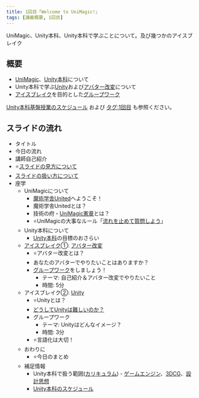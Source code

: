 ```yaml
---
title: 1回目「Welcome to UniMagic!」
tags: [講義概要, 1回目]
---
```


UniMagic、Unity本科、Unity本科で学ぶことについて。及び幾つかのアイスブレイク

## 概要

- [UniMagic](/docs/索引/STU/UniMagic)、[Unity本科](/docs/索引/STU/Unity本科)について
- Unity本科で学ぶ[Unity](/docs/索引/STU/Unity)および[アバター改変](/docs/索引/あ行/アバター改変)について
- [アイスブレイク](/docs/索引/あ行/アイスブレイク)を目的とした[グループワーク](/docs/索引/か行/グループワーク)

[Unity本科基盤授業のスケジュール](/docs/索引/STU/Unity本科基盤授業のスケジュール) および [タグ:1回目](/docs/tags/1-回目) も参照ください。

## スライドの流れ

- タイトル
- 今日の流れ
- 講師自己紹介
- ⭐[スライドの見方について](/docs/索引/さ行/スライドの見方について)
- [スライドの扱い方について](/docs/索引/さ行/スライドの扱い方について)
- 座学
  - UniMagicについて
    - [魔術学舎United](/docs/索引/ま行/魔術学舎United)へようこそ！
    - 魔術学舎Unitedとは？
    - 技術の府・[UniMagic憲章](/docs/索引/STU/UniMagic憲章)とは？
    - ⭐UniMagicの大事なルール「[流れを止めて質問しよう](/docs/索引/な行/流れを止めて質問する)」
  - Unity本科について
    - [Unity本科](/docs/索引/STU/Unity本科)の目標のおさらい
  - [アイスブレイク](/docs/索引/あ行/アイスブレイク)①: [アバター改変](/docs/索引/あ行/アバター改変)
    - ⭐アバター改変とは？
    - あなたのアバターでやりたいことはありますか？
    - [グループワーク](/docs/索引/か行/グループワーク)をしましょう！
      - テーマ: 自己紹介＆アバター改変でやりたいこと
      - 時間: 5分
  - アイスブレイク②: [Unity](/docs/索引/STU/Unity)
    - ⭐Unityとは？
    - [どうしてUnityは難しいのか？](/docs/索引/STU/Unityはなぜ難しいのか)
    - グループワーク
      - テーマ: Unityはどんなイメージ？
      - 時間: 3分
    - ⭐言語化は大切！
  - おわりに
    - ⭐今日のまとめ
  - 補足情報
    - Unity本科で扱う範囲([カリキュラム](/docs/索引/STU/Unity本科基盤授業のカリキュラム体系)) - [ゲームエンジン](/docs/索引/か行/ゲームエンジン)、[3DCG](/docs/索引/数字・記号/3DCG)、[設計思想](/docs/索引/さ行/設計思想)
    - [Unity本科のスケジュール](/docs/索引/STU/Unity本科基盤授業のスケジュール)
